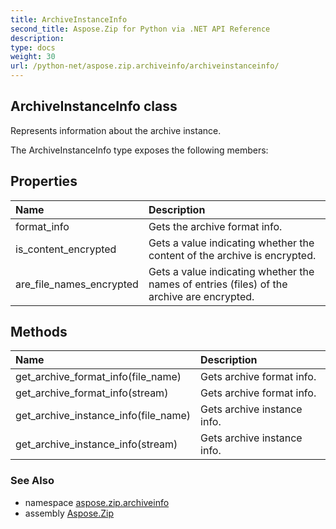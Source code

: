 ```yaml
---
title: ArchiveInstanceInfo
second_title: Aspose.Zip for Python via .NET API Reference
description: 
type: docs
weight: 30
url: /python-net/aspose.zip.archiveinfo/archiveinstanceinfo/
---
```


## ArchiveInstanceInfo class

Represents information about the archive instance.

The ArchiveInstanceInfo type exposes the following members:
## Properties
| Name | Description |
| :- | :- |
|format_info|Gets the archive format info.|
|is_content_encrypted|Gets a value indicating whether the content of the archive is encrypted.|
|are_file_names_encrypted|Gets a value indicating whether the names of entries (files) of the archive are encrypted.|
## Methods
| Name | Description |
| :- | :- |
|get_archive_format_info(file_name)|Gets archive format info.|
|get_archive_format_info(stream)|Gets archive format info.|
|get_archive_instance_info(file_name)|Gets archive instance info.|
|get_archive_instance_info(stream)|Gets archive instance info.|

### See Also

* namespace [aspose.zip.archiveinfo](/zip/python-net/aspose.zip.archiveinfo/)
* assembly [Aspose.Zip](/zip/python-net/)

